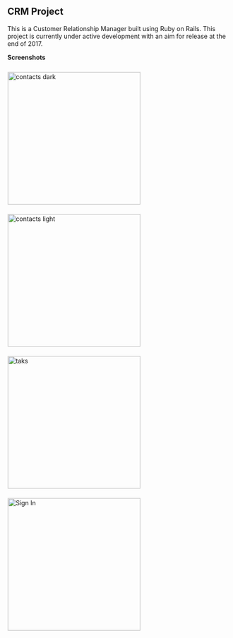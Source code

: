 ## CRM Project

This is a Customer Relationship Manager built using Ruby on Rails. This project is currently under active development with an aim for release at the end of 2017.

**Screenshots**

<img src="http://d1ieljxa6xmxy5.cloudfront.net/images/crm/contacts-dark.png" alt="contacts dark" style="width: 300px; border: 1px solid #eee; margin: 10px 20px 10px 0; float: left"/>

<img src="http://d1ieljxa6xmxy5.cloudfront.net/images/crm/contacts-light.png" alt="contacts light" style="width: 300px; border: 1px solid #eee; margin: 10px 0px 10px 0; float: left"/>

<img src="http://d1ieljxa6xmxy5.cloudfront.net/images/crm/tasks.png" alt="taks" style="width: 300px; border: 1px solid #eee; margin: 10px 20px 10px 0; float: left"/>

<img src="http://d1ieljxa6xmxy5.cloudfront.net/images/crm/sign-in.png" alt="Sign In" style="width: 300px; border: 1px solid #eee; margin: 10px 0px 10px 0; float: left"/>

